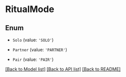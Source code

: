 # RitualMode


## Enum

* `Solo` (value: `'SOLO'`)

* `Partner` (value: `'PARTNER'`)

* `Pair` (value: `'PAIR'`)

[[Back to Model list]](../README.md#documentation-for-models) [[Back to API list]](../README.md#documentation-for-api-endpoints) [[Back to README]](../README.md)

